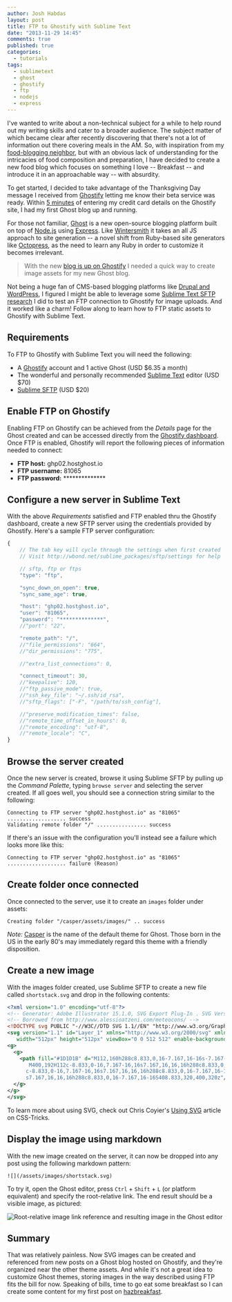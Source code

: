```yaml
---
author: Josh Habdas
layout: post
title: FTP to Ghostify with Sublime Text
date: "2013-11-29 14:45"
comments: true
published: true
categories:
  - tutorials
tags:
  - sublimetext
  - ghost
  - ghostify
  - ftp
  - nodejs
  - express
---
```


I've wanted to write about a non-technical subject for a while to help round out my writing skills and cater to a broader audience. The subject matter of which became clear after recently discovering that there's not a lot of information out there covering meals in the AM. So, with inspiration from my [food-blogging neighbor](http://www.hgjones.org/), but with an obvious lack of understanding for the intricacies of food composition and preparation, I have decided to create a new food blog which focuses on something I love -- Breakfast -- and introduce it in an approachable way -- with absurdity.

To get started, I decided to take advantage of the Thanksgiving Day message I received from [Ghostify](https://twitter.com/ghostifyio) letting me know their beta service was ready. Within [5 minutes](https://twitter.com/jhabdas/status/406104094063882240) of entering my credit card details on the Ghostify site, I had my first Ghost blog up and running.

For those not familiar, [Ghost](https://ghost.org/) is a new open-source blogging platform built on top of [Node.js](http://nodejs.org/) using [Express](http://expressjs.com/). Like [Wintersmith](https://github.com/jnordberg/wintersmith) it takes an all JS approach to site generation -- a novel shift from Ruby-based site generators like [Octopress](http://octopress.org/), as the need to learn any Ruby in order to customize it becomes irrelevant.

> With the new [blog is up on Ghostify](https://twitter.com/jhabdas/status/406104094063882240) I needed a quick way to create image assets for my new Ghost blog.

Not being a huge fan of CMS-based blogging platforms like [Drupal and WordPress](/drupal-7-for-wordpress-admins/), I figured I might be able to leverage some [Sublime Text SFTP research](/sftp-to-ubuntu-server-sublime-text/) I did to test an FTP connection to Ghostify for image uploads. And it worked like a charm! Follow along to learn how to FTP static assets to Ghostify with Sublime Text.

<!-- more -->

## Requirements

To FTP to Ghostify with Sublime Text you will need the following:

- A [Ghostify](http://ghostify.io/) account and 1 active Ghost (USD $6.35 a month)
- The wonderful and personally recommended [Sublime Text](http://www.sublimetext.com/) editor (USD $70)
- [Sublime SFTP](http://wbond.net/sublime_packages/sftp) (USD $20)

## Enable FTP on Ghostify

Enabling FTP on Ghostify can be achieved from the _Details_ page for the Ghost created and can be accessed directly from the [Ghostify dashboard](https://my.ghostify.io/dashboard/). Once FTP is enabled, Ghostify will report the following pieces of information needed to connect:

- __FTP host:__ ghp02.hostghost.io
- __FTP username:__ 81065
- __FTP password:__ \*\*\*\*\*\*\*\*\*\*\*\*\*\*

## Configure a new server in Sublime Text

With the above _Requirements_ satisfied and FTP enabled thru the Ghostify dashboard, create a new SFTP server using the credentials provided by Ghostify. Here's a sample FTP server configuration:

```js
{
    // The tab key will cycle through the settings when first created
    // Visit http://wbond.net/sublime_packages/sftp/settings for help

    // sftp, ftp or ftps
    "type": "ftp",

    "sync_down_on_open": true,
    "sync_same_age": true,

    "host": "ghp02.hostghost.io",
    "user": "81065",
    "password": "**************",
    //"port": "22",

    "remote_path": "/",
    //"file_permissions": "664",
    //"dir_permissions": "775",

    //"extra_list_connections": 0,

    "connect_timeout": 30,
    //"keepalive": 120,
    //"ftp_passive_mode": true,
    //"ssh_key_file": "~/.ssh/id_rsa",
    //"sftp_flags": ["-F", "/path/to/ssh_config"],

    //"preserve_modification_times": false,
    //"remote_time_offset_in_hours": 0,
    //"remote_encoding": "utf-8",
    //"remote_locale": "C",
}
```

## Browse the server created

Once the new server is created, browse it using Sublime SFTP by pulling up the _Command Palette_, typing `browse server` and selecting the server created. If all goes well, you should see a connection string similar to the following:

    Connecting to FTP server "ghp02.hostghost.io" as "81065" ................... success
    Validating remote folder "/" ................ success

If there's an issue with the configuration you'll instead see a failure which looks more like this:

    Connecting to FTP server "ghp02.hostghost.io" as "81065" ................... failure (Reason)

## Create folder once connected

Once connected to the server, use it to create an `images` folder under assets:

    Creating folder "/casper/assets/images/" .. success

_Note:_ [Casper](https://github.com/TryGhost/Casper) is the name of the default theme for Ghost. Those born in the US in the early 80's may immediately regard this theme with a friendly disposition.

## Create a new image

With the images folder created, use Sublime SFTP to create a new file called `shortstack.svg` and drop in the following contents:

```xml
<?xml version="1.0" encoding="utf-8"?>
<!-- Generator: Adobe Illustrator 15.1.0, SVG Export Plug-In . SVG Version: 6.00 Build 0)  -->
<!-- Borrowed from http://www.alessioatzeni.com/meteocons/ -->
<!DOCTYPE svg PUBLIC "-//W3C//DTD SVG 1.1//EN" "http://www.w3.org/Graphics/SVG/1.1/DTD/svg11.dtd">
<svg version="1.1" id="Layer_1" xmlns="http://www.w3.org/2000/svg" xmlns:xlink="http://www.w3.org/1999/xlink" x="0px" y="0px"
   width="512px" height="512px" viewBox="0 0 512 512" enable-background="new 0 0 512 512" xml:space="preserve">
<g>
  <g>
    <path fill="#1D1D1B" d="M112,160h288c8.833,0,16-7.167,16-16s-7.167-16-16-16H112c-8.833,0-16,7.167-16,16S103.167,160,112,160z
       M400,192H112c-8.833,0-16,7.167-16,16s7.167,16,16,16h288c8.833,0,16-7.167,16-16S408.833,192,400,192z M400,256H112
      c-8.833,0-16,7.167-16,16s7.167,16,16,16h288c8.833,0,16-7.167,16-16S408.833,256,400,256z M400,320H112c-8.833,0-16,7.167-16,16
      s7.167,16,16,16h288c8.833,0,16-7.167,16-16S408.833,320,400,320z"/>
  </g>
</g>
</svg>
```

To learn more about using SVG, check out Chris Coyier's [Using SVG](http://css-tricks.com/using-svg/) article on CSS-Tricks.

## Display the image using markdown

With the new image created on the server, it can now be dropped into any post using the following markdown pattern:

    ![](/assets/images/shortstack.svg)

To try it, open the Ghost editor, press `Ctrl` + `Shift` + `L` (or platform equivalent) and specify the root-relative link. The end result should be a visible image, as pictured:

![Root-relative image link reference and resulting image in the Ghost editor](//s3.amazonaws.com/images.habdas.org/ghosteditor.png)

## Summary

That was relatively painless. Now SVG images can be created and referenced from new posts on a Ghost blog hosted on Ghostify, and they're organized near the other theme assets. And while it's not a great idea to customize Ghost themes, storing images in the way described using FTP fits the bill for now. Speaking of bills, time to go eat some breakfast so I can create some content for my first post on [hazbreakfast](http://hazbreakfa.st/).
